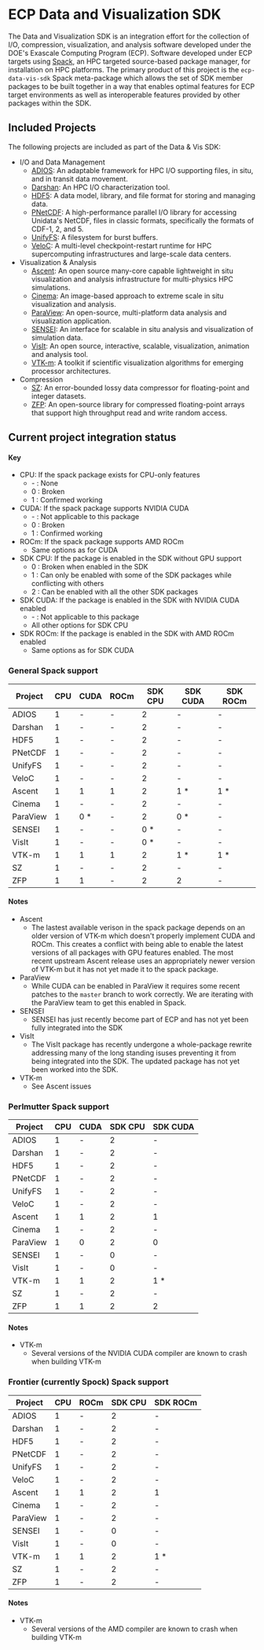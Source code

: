 # ECP Data and Visualization SDK

The Data and Visualization SDK is an integration effort for the collection of I/O, compression, visualization, and analysis software developed under the DOE's Exascale Computing Program (ECP).  Software developed under ECP targets using [Spack](https://spack.io), an HPC targeted source-based package manager, for installation on HPC platforms.  The primary product of this project is the `ecp-data-vis-sdk` Spack meta-package which allows the set of SDK member packages to be built together in a way that enables optimal features for ECP target environments as well as interoperable features provided by other packages within the SDK.

## Included Projects

The following projects are included as part of the Data & Vis SDK:

* I/O and Data Management
  * [ADIOS](https://csmd.ornl.gov/software/adios2): An adaptable framework for HPC I/O supporting files, in situ, and in transit data movement.
  * [Darshan](https://www.mcs.anl.gov/research/projects/darshan/): An HPC I/O characterization tool.
  * [HDF5](https://www.hdfgroup.org/solutions/hdf5/): A data model, library, and file format for storing and managing data.
  * [PNetCDF](https://parallel-netcdf.github.io/): A high-performance parallel I/O library for accessing Unidata's NetCDF, files in classic formats, specifically the formats of CDF-1, 2, and 5.
  * [UnifyFS](https://unifyfs.readthedocs.io/en/latest/): A filesystem for burst buffers.
  * [VeloC](https://veloc.readthedocs.io/en/latest/): A multi-level checkpoint-restart runtime for HPC supercomputing infrastructures and large-scale data centers.
* Visualization & Analysis
  * [Ascent](https://github.com/Alpine-DAV/ascent): An open source many-core capable lightweight in situ visualization and analysis infrastructure for multi-physics HPC simulations.
  * [Cinema](https://cinemascience.github.io): An image-based approach to extreme scale in situ visualization and analysis.
  * [ParaView](https://paraview.org): An open-source, multi-platform data analysis and visualization application.
  * [SENSEI](https://sensei-insitu.org/): An interface for scalable in situ analysis and visualization of simulation data.
  * [VisIt](https://visit-dav.github.io/visit-website/): An open source, interactive, scalable, visualization, animation and analysis tool.
  * [VTK-m](https://m.vtk.org): A toolkit if scientific visualization algorithms for emerging processor architectures.
* Compression
  * [SZ](https://szcompressor.org): An error-bounded lossy data compressor for floating-point and integer datasets.
  * [ZFP](https://computing.llnl.gov/projects/zfp): An open-source library for compressed floating-point arrays that support high throughput read and write random access.

## Current project integration status

#### Key
* CPU: If the spack package exists for CPU-only features
  * \- : None
  * 0 : Broken
  * 1 : Confirmed working
* CUDA: If the spack package supports NVIDIA CUDA
  * \- : Not applicable to this package
  * 0 : Broken
  * 1 : Confirmed working
* ROCm: If the spack package supports AMD ROCm
  * Same options as for CUDA
* SDK CPU: If the package is enabled in the SDK without GPU support
  * 0 : Broken when enabled in the SDK
  * 1 : Can only be enabled with some of the SDK packages while conflicting with others
  * 2 : Can be enabled with all the other SDK packages
* SDK CUDA: If the package is enabled in the SDK with NVIDIA CUDA enabled
  * \- : Not applicable to this package
  * All other options for SDK CPU
* SDK ROCm: If the package is enabled in the SDK with AMD ROCm enabled
  * Same options as for SDK CUDA

### General Spack support

| Project  | CPU | CUDA | ROCm | SDK CPU | SDK CUDA | SDK ROCm |
|----------|-----|------|------|---------|----------|----------|
| ADIOS    | 1   | -    | -    | 2       | -        | -        |
| Darshan  | 1   | -    | -    | 2       | -        | -        |
| HDF5     | 1   | -    | -    | 2       | -        | -        |
| PNetCDF  | 1   | -    | -    | 2       | -        | -        |
| UnifyFS  | 1   | -    | -    | 2       | -        | -        |
| VeloC    | 1   | -    | -    | 2       | -        | -        |
| Ascent   | 1   | 1    | 1    | 2       | 1 *      | 1 *      |
| Cinema   | 1   | -    | -    | 2       | -        | -        |
| ParaView | 1   | 0 *  | -    | 2       | 0 *      | -        |
| SENSEI   | 1   | -    | -    | 0 *     | -        | -        |
| VisIt    | 1   | -    | -    | 0 *     | -        | -        |
| VTK-m    | 1   | 1    | 1    | 2       | 1 *      | 1 *      |
| SZ       | 1   | -    | -    | 2       | -        | -        |
| ZFP      | 1   | 1    | -    | 2       | 2        | -        |

#### Notes
* Ascent
  * The lastest available verison in the spack package depends on an older version of VTK-m which doesn't properly implement CUDA and ROCm.  This creates a conflict with being able to enable the latest versions of all packages with GPU features enabled.  The most recent upstream Ascent release uses an appropriately newer version of VTK-m but it has not yet made it to the spack package.
* ParaView
  * While CUDA can be enabled in ParaView it requires some recent patches to the `master` branch to work correctly.  We are iterating with the ParaView team to get this enabled in Spack.
* SENSEI
  * SENSEI has just recently become part of ECP and has not yet been fully integrated into the SDK
* VisIt
  * The VisIt package has recently undergone a whole-package rewrite addressing many of the long standing isuses preventing it from being integrated into the SDK.  The updated package has not yet been worked into the SDK.
* VTK-m
  - See Ascent issues


### Perlmutter Spack support

| Project  | CPU | CUDA | SDK CPU | SDK CUDA |
|----------|-----|------|---------|----------|
| ADIOS    | 1   | -    | 2       | -        |
| Darshan  | 1   | -    | 2       | -        |
| HDF5     | 1   | -    | 2       | -        |
| PNetCDF  | 1   | -    | 2       | -        |
| UnifyFS  | 1   | -    | 2       | -        |
| VeloC    | 1   | -    | 2       | -        |
| Ascent   | 1   | 1    | 2       | 1        |
| Cinema   | 1   | -    | 2       | -        |
| ParaView | 1   | 0    | 2       | 0        |
| SENSEI   | 1   | -    | 0       | -        |
| VisIt    | 1   | -    | 0       | -        |
| VTK-m    | 1   | 1    | 2       | 1 *      |
| SZ       | 1   | -    | 2       | -        |
| ZFP      | 1   | 1    | 2       | 2        |

#### Notes
* VTK-m
  * Several versions of the NVIDIA CUDA compiler are known to crash when building VTK-m


### Frontier (currently Spock) Spack support

| Project  | CPU | ROCm | SDK CPU | SDK ROCm |
|----------|-----|------|---------|----------|
| ADIOS    | 1   | -    | 2       | -        |
| Darshan  | 1   | -    | 2       | -        |
| HDF5     | 1   | -    | 2       | -        |
| PNetCDF  | 1   | -    | 2       | -        |
| UnifyFS  | 1   | -    | 2       | -        |
| VeloC    | 1   | -    | 2       | -        |
| Ascent   | 1   | 1    | 2       | 1        |
| Cinema   | 1   | -    | 2       | -        |
| ParaView | 1   | -    | 2       | -        |
| SENSEI   | 1   | -    | 0       | -        |
| VisIt    | 1   | -    | 0       | -        |
| VTK-m    | 1   | 1    | 2       | 1 *      |
| SZ       | 1   | -    | 2       | -        |
| ZFP      | 1   | -    | 2       | -        |

#### Notes
* VTK-m
  * Several versions of the AMD compiler are known to crash when building VTK-m
